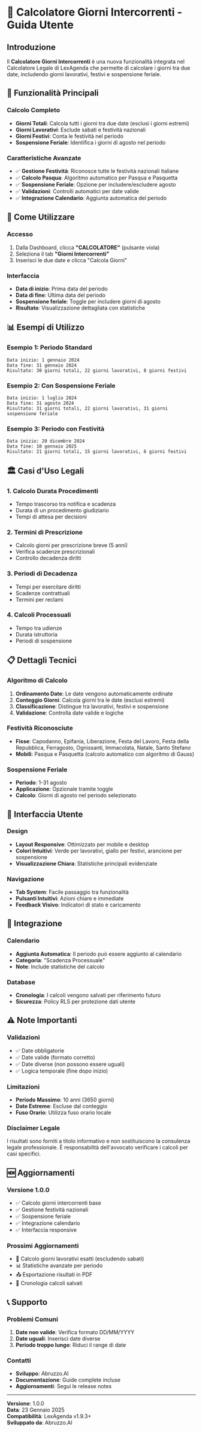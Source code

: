 # 📅 Calcolatore Giorni Intercorrenti - Guida Utente

## Introduzione

Il **Calcolatore Giorni Intercorrenti** è una nuova funzionalità integrata nel Calcolatore Legale di LexAgenda che permette di calcolare i giorni tra due date, includendo giorni lavorativi, festivi e sospensione feriale.

## 🎯 Funzionalità Principali

### Calcolo Completo
- **Giorni Totali**: Calcola tutti i giorni tra due date (esclusi i giorni estremi)
- **Giorni Lavorativi**: Esclude sabati e festività nazionali
- **Giorni Festivi**: Conta le festività nel periodo
- **Sospensione Feriale**: Identifica i giorni di agosto nel periodo

### Caratteristiche Avanzate
- ✅ **Gestione Festività**: Riconosce tutte le festività nazionali italiane
- ✅ **Calcolo Pasqua**: Algoritmo automatico per Pasqua e Pasquetta
- ✅ **Sospensione Feriale**: Opzione per includere/escludere agosto
- ✅ **Validazioni**: Controlli automatici per date valide
- ✅ **Integrazione Calendario**: Aggiunta automatica del periodo

## 🚀 Come Utilizzare

### Accesso
1. Dalla Dashboard, clicca **"CALCOLATORE"** (pulsante viola)
2. Seleziona il tab **"Giorni Intercorrenti"**
3. Inserisci le due date e clicca "Calcola Giorni"

### Interfaccia
- **Data di inizio**: Prima data del periodo
- **Data di fine**: Ultima data del periodo
- **Sospensione feriale**: Toggle per includere giorni di agosto
- **Risultato**: Visualizzazione dettagliata con statistiche

## 📊 Esempi di Utilizzo

### Esempio 1: Periodo Standard
```
Data inizio: 1 gennaio 2024
Data fine: 31 gennaio 2024
Risultato: 30 giorni totali, 22 giorni lavorativi, 8 giorni festivi
```

### Esempio 2: Con Sospensione Feriale
```
Data inizio: 1 luglio 2024
Data fine: 31 agosto 2024
Risultato: 31 giorni totali, 22 giorni lavorativi, 31 giorni sospensione feriale
```

### Esempio 3: Periodo con Festività
```
Data inizio: 20 dicembre 2024
Data fine: 10 gennaio 2025
Risultato: 21 giorni totali, 15 giorni lavorativi, 6 giorni festivi
```

## 🏛️ Casi d'Uso Legali

### 1. **Calcolo Durata Procedimenti**
- Tempo trascorso tra notifica e scadenza
- Durata di un procedimento giudiziario
- Tempi di attesa per decisioni

### 2. **Termini di Prescrizione**
- Calcolo giorni per prescrizione breve (5 anni)
- Verifica scadenze prescrizionali
- Controllo decadenza diritti

### 3. **Periodi di Decadenza**
- Tempi per esercitare diritti
- Scadenze contrattuali
- Termini per reclami

### 4. **Calcoli Processuali**
- Tempo tra udienze
- Durata istruttoria
- Periodi di sospensione

## 📋 Dettagli Tecnici

### Algoritmo di Calcolo
1. **Ordinamento Date**: Le date vengono automaticamente ordinate
2. **Conteggio Giorni**: Calcola giorni tra le date (esclusi estremi)
3. **Classificazione**: Distingue tra lavorativi, festivi e sospensione
4. **Validazione**: Controlla date valide e logiche

### Festività Riconosciute
- **Fisse**: Capodanno, Epifania, Liberazione, Festa del Lavoro, Festa della Repubblica, Ferragosto, Ognissanti, Immacolata, Natale, Santo Stefano
- **Mobili**: Pasqua e Pasquetta (calcolo automatico con algoritmo di Gauss)

### Sospensione Feriale
- **Periodo**: 1-31 agosto
- **Applicazione**: Opzionale tramite toggle
- **Calcolo**: Giorni di agosto nel periodo selezionato

## 🎨 Interfaccia Utente

### Design
- **Layout Responsive**: Ottimizzato per mobile e desktop
- **Colori Intuitivi**: Verde per lavorativi, giallo per festivi, arancione per sospensione
- **Visualizzazione Chiara**: Statistiche principali evidenziate

### Navigazione
- **Tab System**: Facile passaggio tra funzionalità
- **Pulsanti Intuitivi**: Azioni chiare e immediate
- **Feedback Visivo**: Indicatori di stato e caricamento

## 🔧 Integrazione

### Calendario
- **Aggiunta Automatica**: Il periodo può essere aggiunto al calendario
- **Categoria**: "Scadenza Processuale"
- **Note**: Include statistiche del calcolo

### Database
- **Cronologia**: I calcoli vengono salvati per riferimento futuro
- **Sicurezza**: Policy RLS per protezione dati utente

## ⚠️ Note Importanti

### Validazioni
- ✅ Date obbligatorie
- ✅ Date valide (formato corretto)
- ✅ Date diverse (non possono essere uguali)
- ✅ Logica temporale (fine dopo inizio)

### Limitazioni
- **Periodo Massimo**: 10 anni (3650 giorni)
- **Date Estreme**: Escluse dal conteggio
- **Fuso Orario**: Utilizza fuso orario locale

### Disclaimer Legale
I risultati sono forniti a titolo informativo e non sostituiscono la consulenza legale professionale. È responsabilità dell'avvocato verificare i calcoli per casi specifici.

## 🆕 Aggiornamenti

### Versione 1.0.0
- ✅ Calcolo giorni intercorrenti base
- ✅ Gestione festività nazionali
- ✅ Sospensione feriale
- ✅ Integrazione calendario
- ✅ Interfaccia responsive

### Prossimi Aggiornamenti
- 📅 Calcolo giorni lavorativi esatti (escludendo sabati)
- 📊 Statistiche avanzate per periodo
- 📤 Esportazione risultati in PDF
- 🔄 Cronologia calcoli salvati

## 📞 Supporto

### Problemi Comuni
1. **Date non valide**: Verifica formato DD/MM/YYYY
2. **Date uguali**: Inserisci date diverse
3. **Periodo troppo lungo**: Riduci il range di date

### Contatti
- **Sviluppo**: Abruzzo.AI
- **Documentazione**: Guide complete incluse
- **Aggiornamenti**: Segui le release notes

---

**Versione**: 1.0.0  
**Data**: 23 Gennaio 2025  
**Compatibilità**: LexAgenda v1.9.3+  
**Sviluppato da**: Abruzzo.AI
